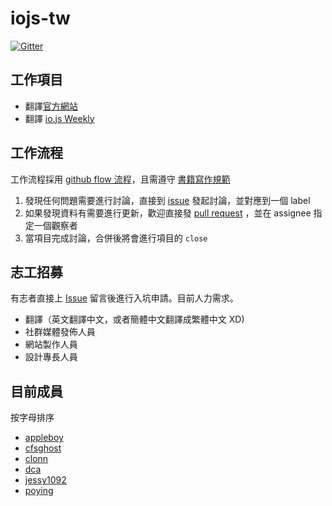 # iojs-tw

[![Gitter](https://badges.gitter.im/Join%20Chat.svg)](https://gitter.im/iojs/iojs-tw?utm_source=badge&utm_medium=badge&utm_campaign=pr-badge)

## 工作項目

* 翻譯[官方網站](https://github.com/iojs/iojs-tw/issues/9)
* 翻譯 [io.js Weekly](https://github.com/iojs/iojs-tw/issues/8)

## 工作流程

工作流程採用 [github flow 流程](https://guides.github.com/introduction/flow/index.html)，且需遵守 [書籍寫作規範](./guideline/convention.md)

 1. 發現任何問題需要進行討論，直接到 [issue](https://github.com/iojs/iojs-tw/issues/new) 發起討論，並對應到一個 label
 2. 如果發現資料有需要進行更新，歡迎直接發 [pull request](https://github.com/iojs/iojs-tw/pulls) ，並在 assignee 指定一個觀察者
 3. 當項目完成討論，合併後將會進行項目的 `close`

## 志工招募

有志者直接上 [Issue](https://github.com/iojs/iojs-tw/issues/2) 留言後進行入坑申請。目前人力需求。
 
 * 翻譯（英文翻譯中文，或者簡體中文翻譯成繁體中文 XD)
 * 社群媒體發佈人員
 * 網站製作人員
 * 設計專長人員

## 目前成員

按字母排序

* [appleboy](https://github.com/appleboy)
* [cfsghost](https://github.com/cfsghost)
* [clonn](https://github.com/clonn)
* [dca](https://github.com/dca)
* [jessy1092](https://github.com/jessy1092)
* [poying](https://github.com/poying)
